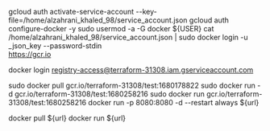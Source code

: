 gcloud auth activate-service-account --key-file=/home/alzahrani_khaled_98/service_account.json
gcloud auth configure-docker -y
sudo usermod -a -G docker ${USER}
cat /home/alzahrani_khaled_98/service_account.json | sudo docker login -u _json_key --password-stdin \
https://gcr.io

docker login registry-access@terraform-31308.iam.gserviceaccount.com

sudo docker pull gcr.io/terraform-31308/test:1680178822
sudo docker run -d gcr.io/terraform-31308/test:1680258216
sudo docker run gcr.io/terraform-31308/test:1680258216
docker run -p 8080:8080 -d --restart always ${url} 






docker pull ${url}
docker run ${url}